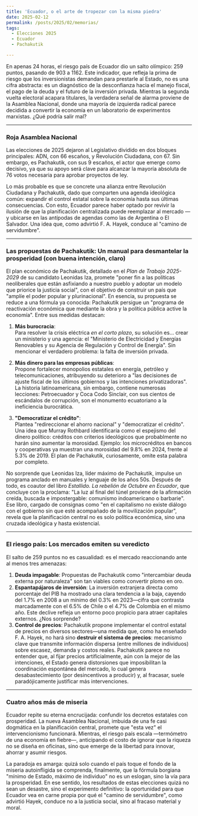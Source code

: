 ```yaml
---
title: 'Ecuador, o el arte de tropezar con la misma piedra'
date: 2025-02-12
permalink: /posts/2025/02/memorias/
tags:
  - Elecciones 2025
  - Ecuador
  - Pachakutik

---
```


En apenas 24 horas, el riesgo país de Ecuador dio un salto olímpico: 259 puntos, pasando de 903 a 1162. Este indicador, que refleja la prima de riesgo que los inversionistas demandan para prestarle al Estado, no es una cifra abstracta: es un diagnóstico de la desconfianza hacia el manejo fiscal, el pago de la deuda y el futuro de la inversión privada. Mientras la segunda vuelta electoral acapara titulares, la verdadera señal de alarma proviene de la Asamblea Nacional, donde una mayoría de izquierda radical parece decidida a convertir la economía en un laboratorio de experimentos marxistas. ¿Qué podría salir mal?

---

### **Roja Asamblea Nacional**  
Las elecciones de 2025 dejaron al Legislativo dividido en dos bloques principales: ADN, con 66 escaños, y Revolución Ciudadana, con 67. Sin embargo, es Pachakutik, con sus 9 escaños, el actor que emerge como decisivo, ya que su apoyo será clave para alcanzar la mayoría absoluta de 76 votos necesaria para aprobar proyectos de ley. 

Lo más probable es que se concrete una alianza entre Revolución Ciudadana y Pachakutik, dado que comparten una agenda ideológica común: expandir el control estatal sobre la economía hasta sus últimas consecuencias. Con esto, Ecuador parece haber optado por revivir la ilusión de que la planificación centralizada puede reemplazar al mercado —y ubicarse en las antípodas de agendas como las de Argentina o El Salvador. Una idea que, como advirtió F. A. Hayek, conduce al "camino de servidumbre".

---

### **Las propuestas de Pachakutik: Un manual para desmantelar la prosperidad (con buena intención, claro)**  
El plan económico de Pachakutik, detallado en el *Plan de Trabajo 2025-2029* de su candidato Leonidas Iza, promete "poner fin a las políticas neoliberales que están asfixiando a nuestro pueblo y adoptar un modelo que priorice la justicia social", con el objetivo de construir un país que "amplíe el poder popular y plurinacional". En esencia, su propuesta se reduce a una fórmula ya conocida: Pachakutik persigue un "programa de reactivación económica que mediante la obra y la política pública active la economía". Entre sus medidas destacan:

1. **Más burocracia**:  
   Para resolver la crisis eléctrica *en el corto plazo*, su solución es... crear un ministerio y una agencia: el "Ministerio de Electricidad y Energías Renovables y su Agencia de Regulación y Control de Energía". Sin mencionar el verdadero problema: la falta de inversión privada.  

2. **Más dinero para las empresas públicas**:  
   Propone fortalecer monopolios estatales en energía, petróleo y telecomunicaciones, atribuyendo su deterioro a "las decisiones de ajuste fiscal de los últimos gobiernos y las intenciones privatizadoras". La historia latinoamericana, sin embargo, contiene numerosas lecciones: Petroecuador y Coca Codo Sinclair, con sus cientos de escándalos de corrupción, son el monumento ecuatoriano a la ineficiencia burocrática.  



3. **"Democratizar el crédito"**:  
   Plantea "redireccionar el ahorro nacional" y "democratizar el crédito". Una idea que Murray Rothbard identificaría como el espejismo del dinero político: créditos con criterios ideológicos que probablmente no harán sino aumentar la morosidad. Ejemplo: los microcréditos en bancos y cooperativas ya muestran una morosidad del 9.8% en 2024, frente al 5.3% de 2019. El plan de Pachakutik, curiosamente, omite esta palabra por completo.

No sorprende que Leonidas Iza, líder máximo de Pachakutik, impulse un programa anclado en manuales y lenguaje de los años 50s. Después de todo, es coautor del libro *Estallido. La rebelión de Octubre en Ecuador*, que concluye con la proclama: "La luz al final del túnel proviene de la afirmación creída, buscada e impostergable: comunismo indoamericano o barbarie". Ese libro, cargado de consignas como "en el capitalismo no existe diálogo con el gobierno sin que esté acompañado de la movilización popular", revela que la planificación central no es solo política económica, sino una cruzada ideológica y hasta existencial.

---

### **El riesgo país: Los mercados emiten su veredicto**  
El salto de 259 puntos no es casualidad: es el mercado reaccionando ante al menos tres amenazas:  
1. **Deuda impagable**: Propuestas de Pachakutik como "intercambiar deuda externa por naturaleza" son tan viables como convertir plomo en oro.
2. **Espantapájaros de inversión**: La inversión extranjera directa como porcentaje del PIB ha mostrado una clara tendencia a la baja, cayendo del 1.7% en 2008 a un mínimo del 0.3% en 2023—cifra que contrasta marcadamente con el 6.5% de Chile o el 4.7% de Colombia en el mismo año. Este declive refleja un entorno poco propicio para atraer capitales externos. ¿Nos sorprende?
3. **Control de precios**: Pachakutik propone implementar el control estatal de precios en diversos sectores—una medida que, como ha enseñado F. A. Hayek, no hará sino **destruir el sistema de precios**: mecanismo clave que transmite información dispersa (entre millones de individuos) sobre escasez, demanda y costos reales. Pachakutik parece no entender que, al fijar precios artificialmente, aún con la mejor de las intenciones, el Estado genera distorsiones que imposibilitan la coordinación espontánea del mercado, lo cual genera desabastecimiento (por desincentivos a producir) y, al fracasar, suele paradójicamente justificar más intervenciones.

---

### **Cuatro años más de miseria**  
Ecuador repite su eterna encrucijada: confundir los decretos estatales con prosperidad. La nueva Asamblea Nacional, imbuida de una fe casi dogmática en la planificación central, promete que "esta vez" el intervencionismo funcionará. Mientras, el riesgo país escala —termómetro de una economía en fiebre—, anticipando el costo de ignorar que la riqueza no se diseña en oficinas, sino que emerge de la libertad para innovar, ahorrar y asumir riesgos.

La paradoja es amarga: quizá solo cuando el país toque el fondo de la miseria autoinfligida se comprenda, finalmente, que la fórmula borgiana "mínimo de Estado, máximo de individuo" no es un eslogan, sino la vía para la prosperidad. En ese sentido, los resultados de estas elecciones quizá no sean un desastre, sino el experimento definitivo: la oportunidad para que Ecuador vea en carne propia por qué el "camino de servidumbre", como advirtió Hayek, conduce no a la justicia social, sino al fracaso material y moral.

